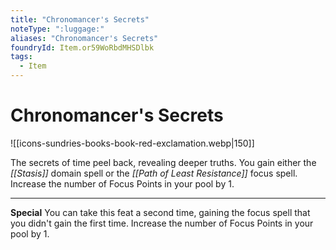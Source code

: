 ```yaml
---
title: "Chronomancer's Secrets"
noteType: ":luggage:"
aliases: "Chronomancer's Secrets"
foundryId: Item.or59WoRbdMHSDlbk
tags:
  - Item
---
```


# Chronomancer's Secrets
![[icons-sundries-books-book-red-exclamation.webp|150]]

The secrets of time peel back, revealing deeper truths. You gain either the _[[Stasis]]_ domain spell or the _[[Path of Least Resistance]]_ focus spell. Increase the number of Focus Points in your pool by 1.

* * *

**Special** You can take this feat a second time, gaining the focus spell that you didn't gain the first time. Increase the number of Focus Points in your pool by 1.

